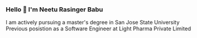 ### Hello :wave: I'm Neetu Rasinger Babu

I am actively pursuing a master's degree in San Jose State University
Previous posistion as a Software Engineer at Light Pharma Private Limited
